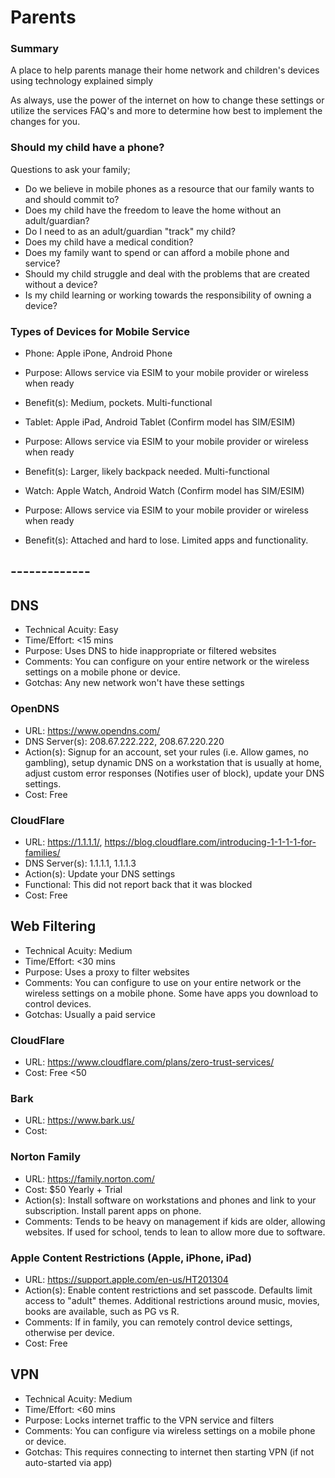 # Parents

### Summary
A place to help parents manage their home network and children's devices using technology explained simply

As always, use the power of the internet on how to change these settings or utilize the services FAQ's and more to determine how best to implement the changes for you. 

### Should my child have a phone?
Questions to ask your family;

- Do we believe in mobile phones as a resource that our family wants to and should commit to?
- Does my child have the freedom to leave the home without an adult/guardian?
- Do I need to as an adult/guardian "track" my child?
- Does my child have a medical condition?
- Does my family want to spend or can afford a mobile phone and service?
- Should my child struggle and deal with the problems that are created without a device?
- Is my child learning or working towards the responsibility of owning a device?

### Types of Devices for Mobile Service
- Phone: Apple iPone, Android Phone
- Purpose: Allows service via ESIM to your mobile provider or wireless when ready
- Benefit(s): Medium, pockets. Multi-functional

- Tablet: Apple iPad, Android Tablet (Confirm model has SIM/ESIM)
- Purpose: Allows service via ESIM to your mobile provider or wireless when ready
- Benefit(s): Larger, likely backpack needed. Multi-functional

- Watch: Apple Watch, Android Watch (Confirm model has SIM/ESIM)
- Purpose: Allows service via ESIM to your mobile provider or wireless when ready
- Benefit(s): Attached and hard to lose. Limited apps and functionality. 

## -------------
## DNS

- Technical Acuity: Easy
- Time/Effort: <15 mins
- Purpose: Uses DNS to hide inappropriate or filtered websites
- Comments: You can configure on your entire network or the wireless settings on a mobile phone or device. 
- Gotchas: Any new network won't have these settings

### OpenDNS
- URL: https://www.opendns.com/
- DNS Server(s): 208.67.222.222, 208.67.220.220
- Action(s): Signup for an account, set your rules (i.e. Allow games, no gambling), setup dynamic DNS on a workstation that is usually at home, adjust custom error responses (Notifies user of block), update your DNS settings.
- Cost: Free

### CloudFlare
- URL: https://1.1.1.1/, https://blog.cloudflare.com/introducing-1-1-1-1-for-families/
- DNS Server(s): 1.1.1.1, 1.1.1.3
- Action(s): Update your DNS settings
- Functional: This did not report back that it was blocked
- Cost: Free

## Web Filtering
- Technical Acuity: Medium
- Time/Effort: <30 mins
- Purpose: Uses a proxy to filter websites
- Comments: You can configure to use on your entire network or the wireless settings on a mobile phone. Some have apps you download to control devices. 
- Gotchas: Usually a paid service 

### CloudFlare
- URL: https://www.cloudflare.com/plans/zero-trust-services/
- Cost: Free <50

### Bark
- URL: https://www.bark.us/
- Cost: 

### Norton Family
- URL: https://family.norton.com/
- Cost: $50 Yearly + Trial
- Action(s): Install software on workstations and phones and link to your subscription. Install parent apps on phone.
- Comments: Tends to be heavy on management if kids are older, allowing websites. If used for school, tends to lean to allow more due to software. 

### Apple Content Restrictions (Apple, iPhone, iPad)
- URL: https://support.apple.com/en-us/HT201304
- Action(s): Enable content restrictions and set passcode. Defaults limit access to "adult" themes. Additional restrictions around music, movies, books are available, such as PG vs R. 
- Comments: If in family, you can remotely control device settings, otherwise per device. 
- Cost: Free

## VPN
- Technical Acuity: Medium
- Time/Effort: <60 mins
- Purpose: Locks internet traffic to the VPN service and filters
- Comments: You can configure via wireless settings on a mobile phone or device. 
- Gotchas: This requires connecting to internet then starting VPN (if not auto-started via app)

